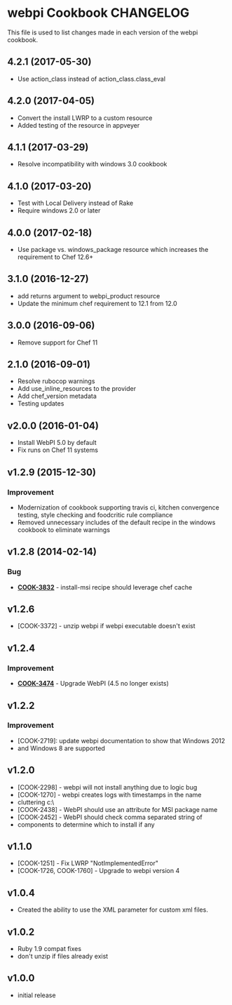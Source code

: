 # webpi Cookbook CHANGELOG
This file is used to list changes made in each version of the webpi cookbook.

## 4.2.1 (2017-05-30)

- Use action_class instead of action_class.class_eval

## 4.2.0 (2017-04-05)

- Convert the install LWRP to a custom resource
- Added testing of the resource in appveyer

## 4.1.1 (2017-03-29)

- Resolve incompatibility with windows 3.0 cookbook

## 4.1.0 (2017-03-20)

- Test with Local Delivery instead of Rake
- Require windows 2.0 or later

## 4.0.0 (2017-02-18)

- Use package vs. windows_package resource which increases the requirement to Chef 12.6+

## 3.1.0 (2016-12-27)

- add returns argument to webpi_product resource
- Update the minimum chef requirement to 12.1 from 12.0

## 3.0.0 (2016-09-06)
- Remove support for Chef 11

## 2.1.0 (2016-09-01)
- Resolve rubocop warnings
- Add use_inline_resources to the provider
- Add chef_version metadata
- Testing updates

## v2.0.0 (2016-01-04)
- Install WebPI 5.0 by default
- Fix runs on Chef 11 systems

## v1.2.9 (2015-12-30)
### Improvement
- Modernization of cookbook supporting travis ci, kitchen convergence testing, style checking and foodcritic rule compliance
- Removed unnecessary includes of the default recipe in the windows cookbook to eliminate warnings

## v1.2.8 (2014-02-14)
### Bug
- **[COOK-3832](https://tickets.chef.io/browse/COOK-3832)** - install-msi recipe should leverage chef cache

## v1.2.6
- [COOK-3372] - unzip webpi if webpi executable doesn't exist

## v1.2.4
### Improvement
- **[COOK-3474](https://tickets.chef.io/browse/COOK-3474)** - Upgrade WebPI (4.5 no longer exists)

## v1.2.2
### Improvement
- [COOK-2719]: update webpi documentation to show that Windows 2012
- and Windows 8 are supported

## v1.2.0
- [COOK-2298] - webpi will not install anything due to logic bug
- [COOK-1270] - webpi creates logs with timestamps in the name
- cluttering c:\
- [COOK-2438] - WebPI should use an attribute for MSI package name
- [COOK-2452] - WebPI should check comma separated string of
- components to determine which to install if any

## v1.1.0
- [COOK-1251] - Fix LWRP "NotImplementedError"
- [COOK-1726, COOK-1760] - Upgrade to webpi version 4

## v1.0.4
- Created the ability to use the XML parameter for custom xml files.

## v1.0.2
- Ruby 1.9 compat fixes
- don't unzip if files already exist

## v1.0.0
- initial release
